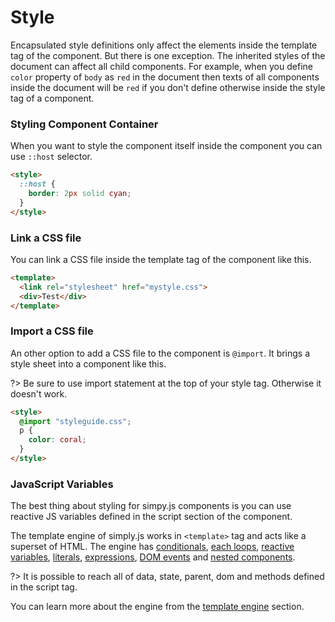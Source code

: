 # Style

Encapsulated style definitions only affect the elements inside the template tag of the component. But there is one exception. The inherited styles of the document can affect all child components. For example, when you define `color` property of `body` as `red` in the document then texts of all components inside the document will be `red` if you don't define otherwise inside the style tag of a component.

### Styling Component Container

When you want to style the component itself inside the component you can use `::host` selector.

```html
<style>
  ::host {
    border: 2px solid cyan;
  }
</style>
```

### Link a CSS file

You can link a CSS file inside the template tag of the component like this.

```html
<template>
  <link rel="stylesheet" href="mystyle.css">
  <div>Test</div>
</template>
```

### Import a CSS file

An other option to add a CSS file to the component is `@import`. It brings a style sheet into a component like this.

?> Be sure to use import statement at the top of your style tag. Otherwise it doesn't work.

```html
<style>
  @import "styleguide.css";
  p {
    color: coral;
  }
</style>
```

### JavaScript Variables

The best thing about styling for simpy.js components is you can use reactive JS variables defined in the script section of the component.

The template engine of simply.js works in `<template>` tag and acts like a superset of HTML. The engine has [conditionals](conditionals.md), [each loops](loops.md), [reactive variables](variables.md), [literals](literals.md), [expressions](expressions.md), [DOM events](dom-events.md) and  [nested components](nested-components.md).

?> It is possible to reach all of data, state, parent, dom and methods defined in the script tag.

You can learn more about the engine from the [template engine](template-engine.md) section.
